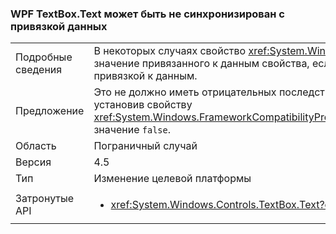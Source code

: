 ### <a name="wpf-textboxtext-can-be-out-of-sync-with-databinding"></a>WPF TextBox.Text может быть не синхронизирован с привязкой данных

|   |   |
|---|---|
|Подробные сведения|В некоторых случаях свойство <xref:System.Windows.Controls.TextBox.Text> отражает предыдущее значение привязанного к данным свойства, если свойство изменяется во время операции записи с привязкой к данным.|
|Предложение|Это не должно иметь отрицательных последствий. Однако можно восстановить прежнее поведение, установив свойству <xref:System.Windows.FrameworkCompatibilityPreferences.KeepTextBoxDisplaySynchronizedWithTextProperty> значение <code>false</code>.|
|Область|Пограничный случай|
|Версия|4.5|
|Тип|Изменение целевой платформы|
|Затронутые API|<ul><li><xref:System.Windows.Controls.TextBox.Text?displayProperty=nameWithType></li></ul>|


